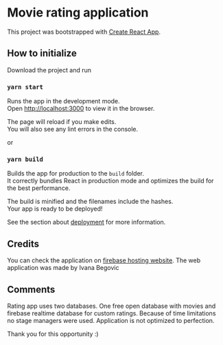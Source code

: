 # Movie rating application

This project was bootstrapped with [Create React App](https://github.com/facebook/create-react-app).

## How to initialize

Download the project and run

### `yarn start`

Runs the app in the development mode.\
Open [http://localhost:3000](http://localhost:3000) to view it in the browser.

The page will reload if you make edits.\
You will also see any lint errors in the console.

or

### `yarn build`

Builds the app for production to the `build` folder.\
It correctly bundles React in production mode and optimizes the build for the best performance.

The build is minified and the filenames include the hashes.\
Your app is ready to be deployed!

See the section about [deployment](https://facebook.github.io/create-react-app/docs/deployment) for more information.

## Credits

You can check the application on [firebase hosting website](). 
The web application was made by Ivana Begovic

## Comments

Rating app uses two databases. One free open database with movies and firebase realtime database for custom ratings.
Because of time limitations no stage managers were used.
Application is not optimized to perfection.

Thank you for this opportunity :)
